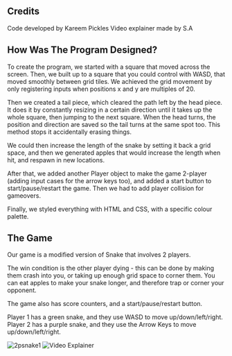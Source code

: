 ## Credits
Code developed by Kareem Pickles
Video explainer made by S.A

## How Was The Program Designed?
To create the program, we started with a square that moved across the screen.
Then, we built up to a square that you could control with WASD, that moved smoothly between grid tiles.
We achieved the grid movement by only registering inputs when positions x and y are multiples of 20.

Then we created a tail piece, which cleared the path left by the head piece.
It does it by constantly resizing in a certain direction until it takes up the whole square, then jumping to the next square.
When the head turns, the position and direction are saved so the tail turns at the same spot too.
This method stops it accidentally erasing things.

We could then increase the length of the snake by setting it back a grid space, 
and then we generated apples that would increase the length when hit, and respawn in new locations.

After that, we added another Player object to make the game 2-player (adding input cases for the arrow keys too), and added a start button to start/pause/restart the game.
Then we had to add player collision for gameovers.

Finally, we styled everything with HTML and CSS, with a specific colour palette.

## The Game
Our game is a modified version of Snake that involves 2 players.

The win condition is the other player dying - this can be done by making them crash into you, or taking up enough grid space to corner them.
You can eat apples to make your snake longer, and therefore trap or corner your opponent.

The game also has score counters, and a start/pause/restart button.

Player 1 has a green snake, and they use WASD to move up/down/left/right.
Player 2 has a purple snake, and they use the Arrow Keys to move up/down/left/right.


![2psnake1](https://github.com/user-attachments/assets/5aad6a3f-b749-4e8f-add4-77c6dc0cb658)
![Video Explainer](https://github.com/user-attachments/assets/448612d2-7a29-402f-bcf1-f79072d74c78)

